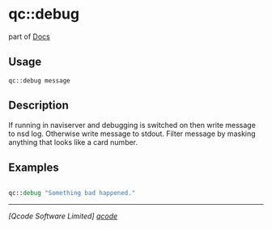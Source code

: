 qc::debug
=========

part of [Docs](.)

Usage
-----
`
        qc::debug message
    `

Description
-----------
If running in naviserver and debugging is switched on then write message to nsd log.
        Otherwise write message to stdout.
        Filter message by masking anything that looks like a card number.

Examples
--------
```tcl

qc::debug "Something bad happened."
```

----------------------------------
*[Qcode Software Limited] [qcode]*

[qcode]: http://www.qcode.co.uk "Qcode Software"